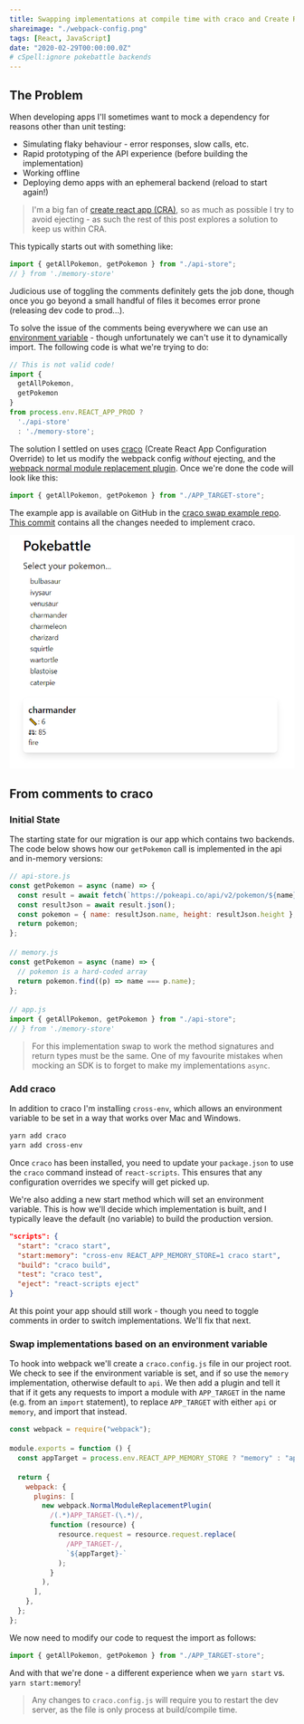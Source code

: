```yaml
---
title: Swapping implementations at compile time with craco and Create React App
shareimage: "./webpack-config.png"
tags: [React, JavaScript]
date: "2020-02-29T00:00:00.0Z"
# cSpell:ignore pokebattle backends
---
```


## The Problem

When developing apps I'll sometimes want to mock a dependency for reasons other than unit testing:

- Simulating flaky behaviour - error responses, slow calls, etc.
- Rapid prototyping of the API experience (before building the implementation)
- Working offline
- Deploying demo apps with an ephemeral backend (reload to start again!)

> I'm a big fan of [create react app (CRA)][create react app], so as much as possible I try to avoid ejecting - as such the rest of this post explores a solution to keep us within CRA.

This typically starts out with something like:

```javascript
import { getAllPokemon, getPokemon } from "./api-store";
// } from './memory-store'
```

Judicious use of toggling the comments definitely gets the job done, though once you go beyond a small handful of files it becomes error prone (releasing dev code to prod...).

To solve the issue of the comments being everywhere we can use an [environment variable][create react app env variables] - though unfortunately we can't use it to dynamically import. The following code is what we're trying to do:

```javascript
// This is not valid code!
import {
  getAllPokemon,
  getPokemon
}
from process.env.REACT_APP_PROD ?
  './api-store'
  : './memory-store';
```

The solution I settled on uses [craco] (Create React App Configuration Override) to let us modify the webpack config _without_ ejecting, and the [webpack normal module replacement plugin][module replacement plugin]. Once we're done the code will look like this:

```javascript
import { getAllPokemon, getPokemon } from "./APP_TARGET-store";
```

The example app is available on GitHub in the [craco swap example repo][craco swap example]. [This commit][craco implementation commit] contains all the changes needed to implement craco.

![Pokebattle](./pokebattle.png)

## From comments to craco

### Initial State

The starting state for our migration is our app which contains two backends. The code below shows how our `getPokemon` call is implemented in the api and in-memory versions:

```javascript
// api-store.js
const getPokemon = async (name) => {
  const result = await fetch(`https://pokeapi.co/api/v2/pokemon/${name}`);
  const resultJson = await result.json();
  const pokemon = { name: resultJson.name, height: resultJson.height };
  return pokemon;
};

// memory.js
const getPokemon = async (name) => {
  // pokemon is a hard-coded array
  return pokemon.find((p) => name === p.name);
};

// app.js
import { getAllPokemon, getPokemon } from "./api-store";
// } from './memory-store'
```

> For this implementation swap to work the method signatures and return types must be the same. One of my favourite mistakes when mocking an SDK is to forget to make my implementations `async`.

### Add craco

In addition to craco I'm installing `cross-env`, which allows an environment variable to be set in a way that works over Mac and Windows.

```bash
yarn add craco
yarn add cross-env
```

Once `craco` has been installed, you need to update your `package.json` to use the `craco` command instead of `react-scripts`. This ensures that any configuration overrides we specify will get picked up.

We're also adding a new start method which will set an environment variable. This is how we'll decide which implementation is built, and I typically leave the default (no variable) to build the production version.

```json
"scripts": {
  "start": "craco start",
  "start:memory": "cross-env REACT_APP_MEMORY_STORE=1 craco start",
  "build": "craco build",
  "test": "craco test",
  "eject": "react-scripts eject"
}
```

At this point your app should still work - though you need to toggle comments in order to switch implementations. We'll fix that next.

### Swap implementations based on an environment variable

To hook into webpack we'll create a `craco.config.js` file in our project root. We check to see if the environment variable is set, and if so use the `memory` implementation, otherwise default to `api`. We then add a plugin and tell it that if it gets any requests to import a module with `APP_TARGET` in the name (e.g. from an `import` statement), to replace `APP_TARGET` with either `api` or `memory`, and import that instead.

```javascript
const webpack = require("webpack");

module.exports = function () {
  const appTarget = process.env.REACT_APP_MEMORY_STORE ? "memory" : "api";

  return {
    webpack: {
      plugins: [
        new webpack.NormalModuleReplacementPlugin(
          /(.*)APP_TARGET-(\.*)/,
          function (resource) {
            resource.request = resource.request.replace(
              /APP_TARGET-/,
              `${appTarget}-`
            );
          }
        ),
      ],
    },
  };
};
```

We now need to modify our code to request the import as follows:

```javascript
import { getAllPokemon, getPokemon } from "./APP_TARGET-store";
```

And with that we're done - a different experience when we `yarn start` vs. `yarn start:memory`!

> Any changes to `craco.config.js` will require you to restart the dev server, as the file is only process at build/compile time.

[module replacement plugin]: https://webpack.js.org/plugins/normal-module-replacement-plugin/
[create react app]: https://create-react-app.dev/
[create react app env variables]: https://create-react-app.dev/docs/adding-custom-environment-variables/
[craco]: https://github.com/gsoft-inc/craco
[craco swap example]: https://github.com/aedificatorum/craco-swap-example
[craco implementation commit]: https://github.com/aedificatorum/craco-swap-example/commit/7d268c9a45ba24eb9b2c9785c49b8dc026fb909d
